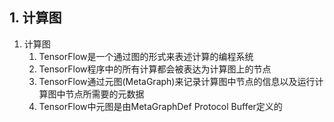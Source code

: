 
## 1. 计算图

1. 计算图
    1. TensorFlow是一个通过图的形式来表述计算的编程系统
    2. TensorFlow程序中的所有计算都会被表达为计算图上的节点
    3. TensorFlow通过元图(MetaGraph)来记录计算图中节点的信息以及运行计算图中节点所需要的元数据
    4. TensorFlow中元图是由MetaGraphDef Protocol Buffer定义的